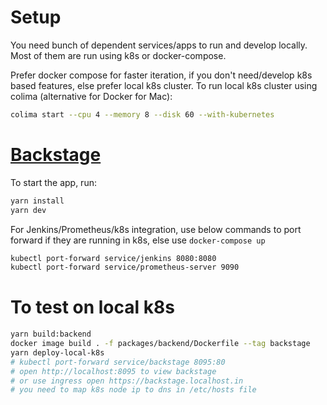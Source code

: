 # Setup

You need bunch of dependent services/apps to run and develop locally. 
Most of them are run using k8s or docker-compose. 

Prefer docker compose for faster iteration, if you don't need/develop k8s based features, else prefer local k8s cluster.
To run local k8s cluster using colima (alternative for Docker for Mac):

```sh
colima start --cpu 4 --memory 8 --disk 60 --with-kubernetes
```

# [Backstage](https://backstage.io)

To start the app, run:

```sh
yarn install
yarn dev
```

For Jenkins/Prometheus/k8s integration, use below commands to port forward if they are running in k8s, else use `docker-compose up`

```sh
kubectl port-forward service/jenkins 8080:8080
kubectl port-forward service/prometheus-server 9090 
```

# To test on local k8s

```sh
yarn build:backend
docker image build . -f packages/backend/Dockerfile --tag backstage
yarn deploy-local-k8s
# kubectl port-forward service/backstage 8095:80
# open http://localhost:8095 to view backstage
# or use ingress open https://backstage.localhost.in
# you need to map k8s node ip to dns in /etc/hosts file
```